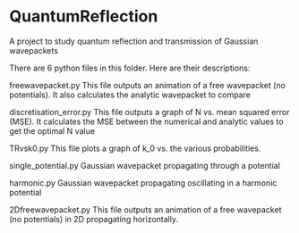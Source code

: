 # QuantumReflection
A project to study quantum reflection and transmission of Gaussian wavepackets


There are 6 python files in this folder. Here are their descriptions:

freewavepacket.py
This file outputs an animation of a free wavepacket (no potentials). It also calculates the analytic wavepacket to compare

discretisation_error.py
This file outputs a graph of N vs. mean squared error (MSE). It calculates the MSE between the numerical and analytic values to get the optimal N value

TRvsk0.py
This file plots a graph of k_0 vs. the various probabilities.

single_potential.py
Gaussian wavepacket propagating through a potential

harmonic.py
Gaussian wavepacket propagating oscillating in a harmonic potential

2Dfreewavepacket.py
This file outputs an animation of a free wavepacket (no potentials) in 2D propagating horizontally.
